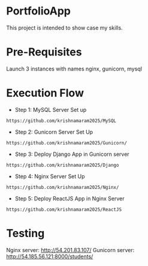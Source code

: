 # PortfolioApp
This project is intended to show case my skills.

# Pre-Requisites
Launch 3 instances with names nginx, gunicorn, mysql

# Execution Flow
* Step 1: MySQL Server Set up
```
https://github.com/krishnamaram2025/MySQL
```
* Step 2: Gunicorn Server Set Up
```
https://github.com/krishnamaram2025/Gunicorn/
```
* Step 3: Deploy Django App in Gunicorn server
```
https://github.com/krishnamaram2025/Django
```
* Step 4: Nginx Server Set Up
```
https://github.com/krishnamaram2025/Nginx/
```
* Step 5: Deploy ReactJS App in Nginx Server
```
https://github.com/krishnamaram2025/ReactJS
```

# Testing
Nginx server:   http://54.201.83.107/
Gunicorn server: http://54.185.56.121:8000/students/
